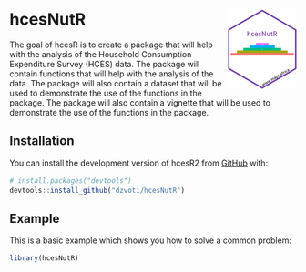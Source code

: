 
<!-- README.md is generated from README.Rmd. Please edit that file -->

# hcesNutR <img src="man/figures/logo.png" align="right" height="139" alt="" />

<!-- badges: start -->
<!-- badges: end -->

The goal of hcesR is to create a package that will help with the
analysis of the Household Consumption Expenditure Survey (HCES) data.
The package will contain functions that will help with the analysis of
the data. The package will also contain a dataset that will be used to
demonstrate the use of the functions in the package. The package will
also contain a vignette that will be used to demonstrate the use of the
functions in the package.

## Installation

You can install the development version of hcesR2 from
[GitHub](https://github.com/) with:

``` r
# install.packages("devtools")
devtools::install_github("dzvoti/hcesNutR")
```

## Example

This is a basic example which shows you how to solve a common problem:

``` r
library(hcesNutR)
```
